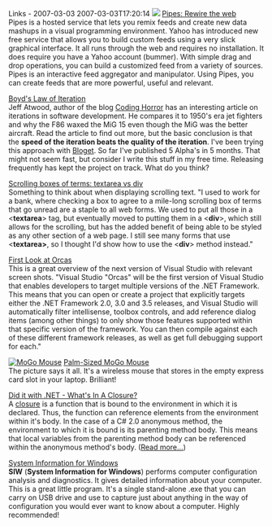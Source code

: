 Links - 2007-03-03
2007-03-03T17:20:14
![](/content/images/blog/WindowsLiveWriter/Links20070303_7836/logo-lg%5B5%5D.gif) [Pipes: Rewire the web](http://pipes.yahoo.com/)  
Pipes is a hosted service that lets you remix feeds and create new data mashups in a visual programming environment. Yahoo has introduced new free service that allows you to build custom feeds using a very slick graphical interface. It all runs through the web and requires no installation. It does require you have a Yahoo account (bummer). With simple drag and drop operations, you can build a customized feed from a variety of sources. Pipes is an interactive feed aggregator and manipulator. Using Pipes, you can create feeds that are more powerful, useful and relevant.

[Boyd's Law of Iteration](http://www.codinghorror.com/blog/archives/000788.html)  
Jeff Atwood, author of the blog [Coding Horror](http://www.codinghorror.com) has an interesting article on iterations in software development. He compares it to 1950's era jet fighters and why the F86 waxed the MiG 15 even though the MiG was the better aircraft. Read the article to find out more, but the basic conclusion is that the **speed of the iteration beats the quality of the iteration**. I've been trying this approach with [Bloget](/bloget). So far I've published 5 Alpha's in 5 months. That might not seem fast, but consider I write this stuff in my free time. Releasing frequently has kept the project on track. What do you think?

[Scrolling boxes of terms: textarea vs div](http://www.askthecssguy.com/2007/02/scrolling_boxes_of_terms_texta.html)  
Something to think about when displaying scrolling text. "I used to work for a bank, where checking a box to agree to a mile-long scrolling box of terms that go unread are a staple to all web forms. We used to put all those in a <**textarea**> tag, but eventually moved to putting them in a <**div**>, which still allows for the scrolling, but has the added benefit of being able to be styled as any other section of a web page. I still see many forms that use <**textarea>**, so I thought I'd show how to use the <**div**> method instead."

[First Look at Orcas](http://weblogs.asp.net/scottgu/archive/2007/02/08/my-first-look-at-orcas-presentation.aspx)  
This is a great overview of the next version of Visual Studio with relevant screen shots. "Visual Studio "Orcas" will be the first version of Visual Studio that enables developers to target multiple versions of the .NET Framework. This means that you can open or create a project that explicitly targets either the .NET Framework 2.0, 3.0 and 3.5 releases, and Visual Studio will automatically filter intellisense, toolbox controls, and add reference dialog items (among other things) to only show those features supported within that specific version of the framework. You can then compile against each of these different framework releases, as well as get full debugging support for each."

[![MoGo Mouse](/content/images/blog/WindowsLiveWriter/Links20070303_7836/mogomouse_thumb%5B13%5D.png)](/content/images/blog/WindowsLiveWriter/Links20070303_7836/mogomouse%5B16%5D.png) [Palm-Sized MoGo Mouse](http://mail.google.com/mail/?source=navclient-ff)  
The picture says it all. It's a wireless mouse that stores in the empty express card slot in your laptop. Brilliant!

[Did it with .NET - What's In A Closure?](http://diditwith.net/PermaLink,guid,235646ae-3476-4893-899d-105e4d48c25b.aspx)  
A [closure](http://diditwith.net/ct.ashx?id=235646ae-3476-4893-899d-105e4d48c25b&url=http%3a%2f%2fen.wikipedia.org%2fwiki%2fClosure_%2528computer_science%2529) is a function that is bound to the environment in which it is declared. Thus, the function can reference elements from the environment within it's body. In the case of a C# 2.0 anonymous method, the environment to which it is bound is its parenting method body. This means that local variables from the parenting method body can be referenced within the anonymous method's body. ([Read more...](http://diditwith.net/PermaLink,guid,235646ae-3476-4893-899d-105e4d48c25b.aspx))

[System Information for Windows](http://www.gtopala.com/)  
**SIW** (**System Information for Windows**) performs computer configuration analysis and diagnostics. It gives detailed information about your computer. This is a great little program. It's a single stand-alone .exe that you can carry on USB drive and use to capture just about anything in the way of configuration you would ever want to know about a computer. Highly recommended!
